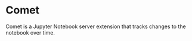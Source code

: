 # Comet

Comet is a Jupyter Notebook server extension that tracks changes to the notebook over time.
